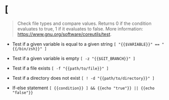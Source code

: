 # [
> Check file types and compare values.
> Returns 0 if the condition evaluates to true, 1 if it evaluates to false.
> More information: <https://www.gnu.org/software/coreutils/test>.

- Test if a given variable is equal to a given string
`[ "{{$VARIABLE}}" == "{{/bin/zsh}}" ]`

- Test if a given variable is empty
`[ -z "{{$GIT_BRANCH}}" ]`

- Test if a file exists
`[ -f "{{path/to/file}}" ]`

- Test if a directory does not exist
`[ ! -d "{{path/to/directory}}" ]`

- If-else statement
`[ {{condition}} ] && {{echo "true"}} || {{echo "false"}}`

